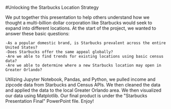 #Unlocking the Starbucks Location Strategy

We put together this presentation to help others understand how we thought a multi-billion dollar corporation like Starbucks would seek to expand into different locations. At the start of the project, we wanted to answer these basic questions:

    -As a popular domestic brand, is Starbucks prevalent across the entire United States?
    -Does Starbucks offer the same appeal globally?
    -Are we able to find trends for existing locations using basic census data?
    -Are we able to determine where a new Starbucks location may open in Greater Orlando?
    
 Utilizing Jupyter Notebook, Pandas, and Python, we pulled income and zipcode data from Starbucks and Census APIs. We then cleaned the data and applied the data to the local Greater Orlando area. We then visualized our data using Matplotlib. Our final product is under the "Starbucks Presentation Final" PowerPoint file. Enjoy!
